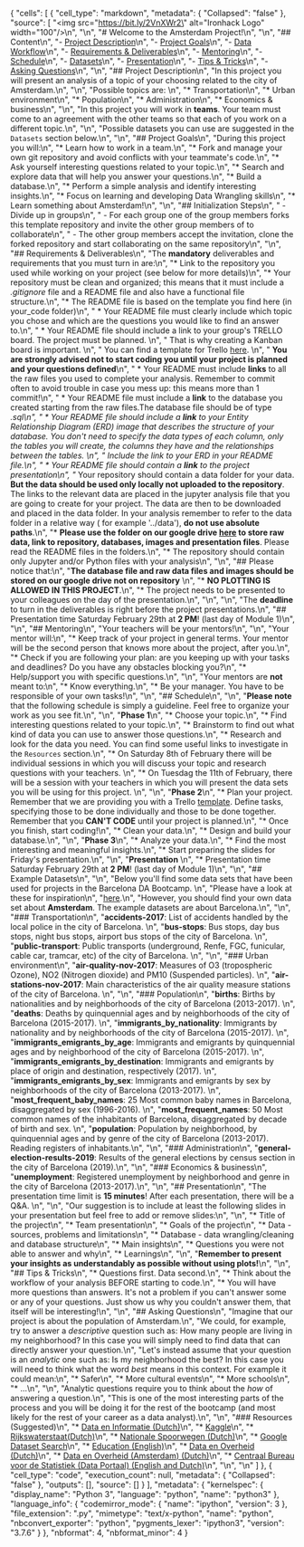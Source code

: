 {
 "cells": [
  {
   "cell_type": "markdown",
   "metadata": {
    "Collapsed": "false"
   },
   "source": [
    "<img src=\"https://bit.ly/2VnXWr2\" alt=\"Ironhack Logo\" width=\"100\"/>\n",
    "\n",
    "# Welcome to the Amsterdam Project!\n",
    "\n",
    "## Content\n",
    "- [Project Description](#project-description)\n",
    "- [Project Goals](#project-goals)\n",
    "- [Data Workflow](#data-workflow)\n",
    "- [Requirements & Deliverables](#requirements-&-deliverables)\n",
    "- [Mentoring](#mentoring)\n",
    "- [Schedule](#schedule)\n",
    "- [Datasets](#datasets)\n",
    "- [Presentation](#presentation)\n",
    "- [Tips & Tricks](#tips-&-tricks)\n",
    "- [Asking Questions](#asking-questions)\n",
    "\n",
    "## Project Description\n",
    "In this project you will present an analysis of a topic of your choosing related to the city of Amsterdam.\n",
    "\n",
    "Possible topics are:  \n",
    "* Transportation\n",
    "* Urban environment\n",
    "* Population\n",
    "* Administration\n",
    "* Economics & business\n",
    "\n",
    "In this project you will work in **teams**. Your team must come to an agreement with the other teams so that each of you work on a different topic.\n",
    "\n",
    "Possible datasets you can use are suggested in the ```Datasets``` section below.\n",
    "\n",
    "## Project Goals\n",
    "During this project you will:\n",
    "* Learn how to work in a team.\n",
    "* Fork and manage your own git repository and avoid conflicts with your teammate's code.\n",
    "* Ask yourself interesting questions related to your topic.\n",
    "* Search and explore data that will help you answer your questions.\n",
    "* Build a database.\n",
    "* Perform a simple analysis and identify interesting insights.\n",
    "* Focus on learning and developing Data Wrangling skills\n",
    "* Learn something about Amsterdam!\n",
    "\n",
    "## Initialization Steps\n",
    " - Divide up in groups\n",
    " - For each group one of the group members forks this template repository and invite the   other group members of to collaborate\n",
    " - The other group members accept the invitation, clone the forked repository and start collaborating on the same repository\n",
    "\n",
    "## Requirements & Deliverables\n",
    "The **mandatory** deliverables and requirements that you must turn in are:\n",
    "* Link to the repository you used while working on your project (see below for more details)\n",
    "* Your repository must be clean and organized; this means that it must include a *.gitignore* file and a README file and also have a functional file structure.\n",
    "* The README file is based on the template you find here (in your_code folder)\n",
    "  * Your README file must clearly include which topic you chose and which are the questions you would like to find an answer to.\n",
    "  * Your README file should include a link to your group's TRELLO board. The project must be planned. \n",
    "    That is why creating a Kanban board is important. \n",
    "    You can find a template for Trello [here](https://trello.com/b/usAykV9K/project-2-barcelona). \n",
    "    **You are strongly advised not to start coding you until your project is planned and your questions defined**\n",
    "  * Your README must include **links** to all the raw files you used to complete your analysis. Remember to commit often to avoid trouble in case you mess up: this means more than 1 commit!\n",
    "  * Your README file must include a **link** to the database you created starting from the raw files.The database file should be of type *.sql\n",
    "  * Your README file should include a **link** to your Entity Relationship Diagram (ERD) image that describes the structure of your database. You don't need to specify the data types of each column, only the tables you will create, the columns they have and the relationships between the tables. \n",
    "    Include the link to your ERD in your README file.\n",
    "  * Your README file should contain a **link** to the project  presentation\n",
    "* Your repository should contain a data folder for your data. **But the data should be used only locally not uploaded to the repository**. The links to the relevant data are placed in the jupyter analysis file that you are going to create for your project. The data are then to be downloaded and placed in the data folder. In your analysis remember to refer to the data folder in a relative way ( for example '../data'), **do not use absolute paths**.\n",
    "* **Please use the folder on our google drive [here](https://drive.google.com/open?id=1DENzJ_zNs_Mr6lOfeuczX2ARbpSSp6lP) to store raw data, link to repository, databases, images and presentation files**. Please read the README files in the folders.\n",
    "* The repository should contain only Jupyter and/or Python files with your analysis\n",
    "\n",
    "## Please notice that:\n",
    "**The database file and raw data files and images should be stored on our google drive not on repository** \n",
    "*  **NO PLOTTING IS ALLOWED IN THIS PROJECT**.\n",
    "* The project needs to be presented to your colleagues on the day of the presentation.\n",
    "\n",
    "\n",
    "The **deadline** to turn in the deliverables is right before the project presentations.\n",
    "## Presentation time Saturday February 29th at **2 PM**! (last day of Module 1)\n",
    "\n",
    "## Mentoring\n",
    "Your teachers will be your mentors!\n",
    "\n",
    "Your mentor will:\n",
    "* Keep track of your project in general terms. Your mentor will be the second person that knows more about the project, after you.\n",
    "* Check if you are following your plan: are you keeping up with your tasks and deadlines? Do you have any obstacles blocking you?\n",
    "* Help/support you with specific questions.\n",
    "\n",
    "Your mentors are **not** meant to:\n",
    "* Know everything.\n",
    "* Be your manager. You have to be responsible of your own tasks!\n",
    "\n",
    "## Schedule\n",
    "\n",
    "**Please note** that the following schedule is simply a guideline. Feel free to organize your work as you see fit.\n",
    "\n",
    "**Phase 1**\n",
    "* Choose your topic.\n",
    "* Find interesting questions related to your topic.\n",
    "* Brainstorm to find out what kind of data you can use to answer those questions.\n",
    "* Research and look for the data you need. You can find some useful links to investigate in the ```Resources``` section.\n",
    "* On Saturday 8th of February there will be individual sessions in which you will discuss your topic and research questions with your teachers. \n",
    "* On Tuesdag the 11th of February, there will be a session with your teachers in which you will present the data sets you will be using for this project. \n",
    "\n",
    "**Phase 2**\n",
    "* Plan your project. Remember that we are providing you with a Trello [template](https://trello.com/b/usAykV9K/project-2-barcelona). Define tasks, specifying those to be done individually and those to be done together. Remember that you **CAN'T CODE** until your project is planned.\n",
    "* Once you finish, start coding!\n",
    "* Clean your data.\n",
    "* Design and build your database.\n",
    "\n",
    "**Phase 3**\n",
    "* Analyze your data.\n",
    "* Find the most interesting and meaningful insights.\n",
    "* Start preparing the slides for Friday's presentation.\n",
    "\n",
    "**Presentation**  \n",
    "* Presentation time Saturday February 29th at **2 PM**! (last day of Module 1)\n",
    "\n",
    "## Example Datasets\n",
    "\n",
    "Below you'll find some data sets that have been used for projects in the Barcelona DA Bootcamp. \n",
    "Please have a look at these for inspiration\n",
    "[here](https://drive.google.com/drive/folders/11Y09CijLBloNeLoOGu8wjx_56BhCxSmN?usp=sharing ).\n",
    "However, you should find your own data set about **Amsterdam**. The example datasets are about Barcelona.\n",
    "\n",
    "### Transportation\n",
    "**accidents-2017**: List of accidents handled by the local police in the city of Barcelona.  \n",
    "**bus-stops**: Bus stops, day bus stops, night bus stops, airport bus stops of the city of Barcelona.  \n",
    "**public-transport**: Public transports (underground, Renfe, FGC, funicular, cable car, tramcar, etc) of the city of Barcelona.  \n",
    "\n",
    "### Urban environment\n",
    "**air-quality-nov-2017**: Measures of O3 (tropospheric Ozone), NO2 (Nitrogen dioxide) and PM10 (Suspended particles).  \n",
    "**air-stations-nov-2017**: Main characteristics of the air quality measure stations of the city of Barcelona.    \n",
    "\n",
    "### Population\n",
    "**births**: Births by nationalities and by neighborhoods of the city of Barcelona (2013-2017).  \n",
    "**deaths**: Deaths by quinquennial ages and by neighborhoods of the city of Barcelona (2015-2017).   \n",
    "**immigrants_by_nationality**: Immigrants by nationality and by neighborhoods of the city of Barcelona (2015-2017).   \n",
    "**immigrants_emigrants_by_age**: Immigrants and emigrants by quinquennial ages and by neighborhood of the city of Barcelona (2015-2017).  \n",
    "**immigrants_emigrants_by_destination**: Immigrants and emigrants by place of origin and destination, respectively (2017).  \n",
    "**immigrants_emigrants_by_sex**: Immigrants and emigrants by sex by neighborhoods of the city of Barcelona (2013-2017).  \n",
    "**most_frequent_baby_names**: 25 Most common baby names in Barcelona, disaggregated by sex (1996-2016).  \n",
    "**most_frequent_names**: 50 Most common names of the inhabitants of Barcelona, disaggregated by decade of birth and sex.  \n",
    "**population**: Population by neighborhood, by quinquennial ages and by genre of the city of Barcelona (2013-2017). Reading registers of inhabitants.\n",
    "\n",
    "### Administration\n",
    "**general-election-results-2019**: Results of the general elections by census section in the city of Barcelona (2019).\n",
    "\n",
    "### Economics & business\n",
    "**unemployment**: Registered unemployment by neighborhood and genre in the city of Barcelona (2013-2017).\n",
    "\n",
    "## Presentation\n",
    "The presentation time limit is **15 minutes**! After each presentation, there will be a Q&A. \n",
    "\n",
    "Our suggestion is to include at least the following slides in your presentation but feel free to add or remove slides:\n",
    "\n",
    "* Title of the project\n",
    "* Team presentation\n",
    "* Goals of the project\n",
    "* Data - sources, problems and limitations\n",
    "* Database - data wrangling/cleaning and database structure\n",
    "* Main insights\n",
    "* Questions you were not able to answer and why\n",
    "* Learnings\n",
    "\n",
    "**Remember to present your insights as understandably as possible without using plots!**\n",
    "\n",
    "## Tips & Tricks\n",
    "* Questions first. Data second.\n",
    "* Think about the workflow of your analysis BEFORE starting to code.\n",
    "* You will have more questions than answers. It's not a problem if you can't answer some or any of your questions. Just show us why you couldn't answer them, that itself will be interesting!\n",
    "\n",
    "## Asking Questions\n",
    "Imagine that our project is about the population of Amsterdam.\n",
    "We could, for example, try to answer a *descriptive* question such as: How many people are living in my neighborhood? In this case you will simply need to find data that can directly answer your question.\n",
    "Let's instead assume that your question is an *analytic* one such as: Is my neighborhood the best? In this case you will need to think what the word *best* means in this context. For example it could mean:\n",
    "* Safer\n",
    "* More cultural events\n",
    "* More schools\n",
    "* ...\n",
    "\n",
    "Analytic questions require you to think about the *how* of answering a question.\n",
    "This is one of the most interesting parts of the process and you will be doing it for the rest of the bootcamp (and most likely for the rest of your career as a data analyst).\n",
    "\n",
    "### Resources (Suggested)\n",
    "* [Data en Informatie (Dutch)](https://data.amsterdam.nl)\n",
    "* [Kaggle](www.kaggle.com)\n",
    "* [Rijkswaterstaat(Dutch)](https://www.rijkswaterstaat.nl/zakelijk/open-data)\n",
    "* [Nationale Spoorwegen (Dutch)](https://www.ns.nl/reisinformatie/ns-api)\n",
    "* [Google Dataset Search](https://datasetsearch.research.google.com)\n",
    "* [Education (English)](https://www.ceicdata.com/en/netherlands/education-statistics)\n",
    "* [Data en Overheid (Dutch)](https://data.overheid.nl/dataset/53928-lengte-van-spoorwegen--spoorwegkenmerken--provincie)\n",
    "* [Data en Overheid (Amsterdam) (Dutch)](https://data.overheid.nl/dataset/1/25?sort=score%20desc%2C%20metadata_modified%20desc&facet_source_catalog%5B0%5D=https%3A//data.amsterdam.nl/)\n",
    "* [Centraal Bureau voor de Statistiek (Data Portaal) (English and Dutch)](https://opendata.cbs.nl/statline/portal.html?_la=nl&_catalog=CBS)\n",
    "\n",
    "\n"
   ]
  },
  {
   "cell_type": "code",
   "execution_count": null,
   "metadata": {
    "Collapsed": "false"
   },
   "outputs": [],
   "source": []
  }
 ],
 "metadata": {
  "kernelspec": {
   "display_name": "Python 3",
   "language": "python",
   "name": "python3"
  },
  "language_info": {
   "codemirror_mode": {
    "name": "ipython",
    "version": 3
   },
   "file_extension": ".py",
   "mimetype": "text/x-python",
   "name": "python",
   "nbconvert_exporter": "python",
   "pygments_lexer": "ipython3",
   "version": "3.7.6"
  }
 },
 "nbformat": 4,
 "nbformat_minor": 4
}
